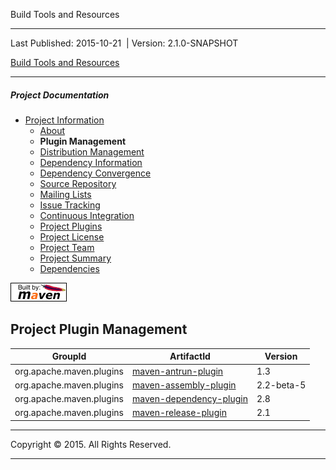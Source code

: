 Build Tools and Resources

------------------------------------------------------------------------

<span id="publishDate">Last Published: 2015-10-21</span>  | <span id="projectVersion">Version: 2.1.0-SNAPSHOT</span>

[Build Tools and Resources](./ "Build Tools and Resources")

------------------------------------------------------------------------

##### Project Documentation

-   [Project Information](project-info.html "Project Information")
    -   [About](index.html "About")
    -   **Plugin Management**
    -   [Distribution Management](distribution-management.html "Distribution Management")
    -   [Dependency Information](dependency-info.html "Dependency Information")
    -   [Dependency Convergence](dependency-convergence.html "Dependency Convergence")
    -   [Source Repository](source-repository.html "Source Repository")
    -   [Mailing Lists](mail-lists.html "Mailing Lists")
    -   [Issue Tracking](issue-tracking.html "Issue Tracking")
    -   [Continuous Integration](integration.html "Continuous Integration")
    -   [Project Plugins](plugins.html "Project Plugins")
    -   [Project License](license.html "Project License")
    -   [Project Team](team-list.html "Project Team")
    -   [Project Summary](project-summary.html "Project Summary")
    -   [Dependencies](dependencies.html "Dependencies")

[![Built by Maven](./images/logos/maven-feather.png)](http://maven.apache.org/ "Built by Maven")

Project Plugin Management
-------------------------

| GroupId                  | ArtifactId                                                                          | Version    |
|--------------------------|-------------------------------------------------------------------------------------|------------|
| org.apache.maven.plugins | [maven-antrun-plugin](http://maven.apache.org/plugins/maven-antrun-plugin/)         | 1.3        |
| org.apache.maven.plugins | [maven-assembly-plugin](http://maven.apache.org/plugins/maven-assembly-plugin/)     | 2.2-beta-5 |
| org.apache.maven.plugins | [maven-dependency-plugin](http://maven.apache.org/plugins/maven-dependency-plugin/) | 2.8        |
| org.apache.maven.plugins | [maven-release-plugin](http://maven.apache.org/plugins/maven-release-plugin/)       | 2.1        |

------------------------------------------------------------------------

Copyright © 2015. All Rights Reserved.

------------------------------------------------------------------------


